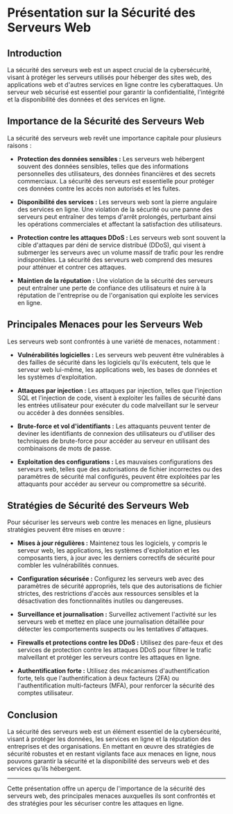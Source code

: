 
# Présentation sur la Sécurité des Serveurs Web

## Introduction

La sécurité des serveurs web est un aspect crucial de la cybersécurité, visant à protéger les serveurs utilisés pour héberger des sites web, des applications web et d'autres services en ligne contre les cyberattaques. Un serveur web sécurisé est essentiel pour garantir la confidentialité, l'intégrité et la disponibilité des données et des services en ligne.

## Importance de la Sécurité des Serveurs Web

La sécurité des serveurs web revêt une importance capitale pour plusieurs raisons :

- **Protection des données sensibles :** Les serveurs web hébergent souvent des données sensibles, telles que des informations personnelles des utilisateurs, des données financières et des secrets commerciaux. La sécurité des serveurs est essentielle pour protéger ces données contre les accès non autorisés et les fuites.

- **Disponibilité des services :** Les serveurs web sont la pierre angulaire des services en ligne. Une violation de la sécurité ou une panne des serveurs peut entraîner des temps d'arrêt prolongés, perturbant ainsi les opérations commerciales et affectant la satisfaction des utilisateurs.

- **Protection contre les attaques DDoS :** Les serveurs web sont souvent la cible d'attaques par déni de service distribué (DDoS), qui visent à submerger les serveurs avec un volume massif de trafic pour les rendre indisponibles. La sécurité des serveurs web comprend des mesures pour atténuer et contrer ces attaques.

- **Maintien de la réputation :** Une violation de la sécurité des serveurs peut entraîner une perte de confiance des utilisateurs et nuire à la réputation de l'entreprise ou de l'organisation qui exploite les services en ligne.

## Principales Menaces pour les Serveurs Web

Les serveurs web sont confrontés à une variété de menaces, notamment :

- **Vulnérabilités logicielles :** Les serveurs web peuvent être vulnérables à des failles de sécurité dans les logiciels qu'ils exécutent, tels que le serveur web lui-même, les applications web, les bases de données et les systèmes d'exploitation.

- **Attaques par injection :** Les attaques par injection, telles que l'injection SQL et l'injection de code, visent à exploiter les failles de sécurité dans les entrées utilisateur pour exécuter du code malveillant sur le serveur ou accéder à des données sensibles.

- **Brute-force et vol d'identifiants :** Les attaquants peuvent tenter de deviner les identifiants de connexion des utilisateurs ou d'utiliser des techniques de brute-force pour accéder au serveur en utilisant des combinaisons de mots de passe.

- **Exploitation des configurations :** Les mauvaises configurations des serveurs web, telles que des autorisations de fichier incorrectes ou des paramètres de sécurité mal configurés, peuvent être exploitées par les attaquants pour accéder au serveur ou compromettre sa sécurité.

## Stratégies de Sécurité des Serveurs Web

Pour sécuriser les serveurs web contre les menaces en ligne, plusieurs stratégies peuvent être mises en œuvre :

- **Mises à jour régulières :** Maintenez tous les logiciels, y compris le serveur web, les applications, les systèmes d'exploitation et les composants tiers, à jour avec les derniers correctifs de sécurité pour combler les vulnérabilités connues.

- **Configuration sécurisée :** Configurez les serveurs web avec des paramètres de sécurité appropriés, tels que des autorisations de fichier strictes, des restrictions d'accès aux ressources sensibles et la désactivation des fonctionnalités inutiles ou dangereuses.

- **Surveillance et journalisation :** Surveillez activement l'activité sur les serveurs web et mettez en place une journalisation détaillée pour détecter les comportements suspects ou les tentatives d'attaques.

- **Firewalls et protections contre les DDoS :** Utilisez des pare-feux et des services de protection contre les attaques DDoS pour filtrer le trafic malveillant et protéger les serveurs contre les attaques en ligne.

- **Authentification forte :** Utilisez des mécanismes d'authentification forte, tels que l'authentification à deux facteurs (2FA) ou l'authentification multi-facteurs (MFA), pour renforcer la sécurité des comptes utilisateur.

## Conclusion

La sécurité des serveurs web est un élément essentiel de la cybersécurité, visant à protéger les données, les services en ligne et la réputation des entreprises et des organisations. En mettant en œuvre des stratégies de sécurité robustes et en restant vigilants face aux menaces en ligne, nous pouvons garantir la sécurité et la disponibilité des serveurs web et des services qu'ils hébergent.

---

Cette présentation offre un aperçu de l'importance de la sécurité des serveurs web, des principales menaces auxquelles ils sont confrontés et des stratégies pour les sécuriser contre les attaques en ligne.